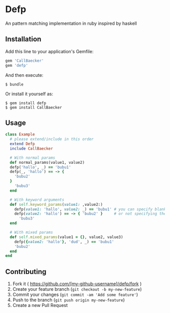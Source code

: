 # Defp

An pattern matching implementation in ruby inspired by haskell

## Installation

Add this line to your application's Gemfile:


```ruby
gem 'CallBaecker'
gem 'defp'
```

And then execute:

    $ bundle

Or install it yourself as:

    $ gem install defp
    $ gem install CallBaecker

## Usage

```ruby
class Example
  # please extend/include in this order
  extend Defp
  include CallBaecker

  # With normal params
  def normal_params(value1, value2)
  defp('hallo', _) == 'bubu1'
  defp(_, 'hallo') == -> {
    'bubu2'
  }
    'bubu3'
  end

  # With keyword arguments
  def self.keyword_params(value1: ,value2:)
    defp(value1: 'hallo', value2: _) == 'bubu1' # you can specify blank vars
    defp(value2: 'hallo') == -> { 'bubu2' }     # or not specifying them at all
      'bubu3'
  end

  # With mixed params
  def self.mixed_params(value1 = {}, value2, value3)
    defp({value2: 'hallo'}, 'dud', _) == 'bubu1'
    'bubu2'
  end
end
```

## Contributing

1. Fork it ( https://github.com/[my-github-username]/defp/fork )
2. Create your feature branch (`git checkout -b my-new-feature`)
3. Commit your changes (`git commit -am 'Add some feature'`)
4. Push to the branch (`git push origin my-new-feature`)
5. Create a new Pull Request
